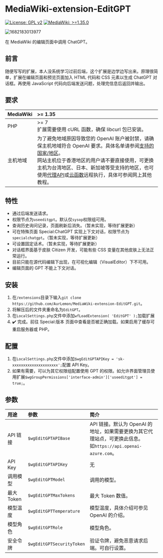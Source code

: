 # MediaWiki-extension-EditGPT
[![License: GPL v2](https://img.shields.io/badge/License-GPLv2-blue.svg?style=flat-square&logo=GNU)](https://www.gnu.org/licenses/gpl-2.0) [![MediaWiki: >=1.35.0](https://img.shields.io/badge/MediaWiki-%3E%3D1.35.0-%2336c?style=flat-square&logo=Wikipedia)](https://www.mediawiki.org)

![1682183013977](https://user-images.githubusercontent.com/67463076/233797285-cd138313-97e9-48f0-9be9-d7c1c930dd24.png)

在 MediaWiki 的编辑页面中调用 ChatGPT。

## 前言
随便写写的扩展，本人没系统学习过前后端，这个扩展是边学边写出来。原理很简单，扩展在编辑页面和预览页面加入 HTML 代码和 CSS 元素以生成 ChatGPT 对话框。再使用 JavaScript 代码向后端发送问题，处理完信息后返回并输出。

## 要求
| MediaWiki | >= 1.35 |
| :- | :- |
|  PHP | >= 7<br>扩展需要使用 cURL 函数，确保 libcurl 包已安装。|
| 主机地域 | 为了避免地域原因导致您的 OpenAI 账户被封禁，请确保主机地域符合 OpenAI 要求。具体名单请参阅[支持的国家/地区](https://platform.openai.com/docs/supported-countries)。<br>网站主机位于香港地区的用户请不要直接使用，可更换主机为台湾地区、日本、新加坡等受支持的地区，也可使用[代理API](https://www.openai-asia.com/)或[云函数](https://cloud.tencent.com/product/scf)远程执行，具体可参阅网上其他教程。 |

## 特性
* 通过后端发送请求。
* 权限节点为`useeditgpt`。默认仅`sysop`权限组可用。
* 查询历史询问记录，页面刷新后消失。（暂未实现，等待扩展更新）
* 可在特殊页面 Special:ChatGPT 实现上下文对话，权限节点为`specialchatgpt`。（暂未实现，等待扩展更新）
* 可设置固定话术。（暂未实现，等待扩展更新）
* 对话框界面基于皮肤 Citizen 开发，可能有些 CSS 变量在其他皮肤上无法正常运行。
* 目前只能在源代码编辑下出现，在可视化编辑（VisualEditor）下不可用。
* 编辑页面的 GPT 不能上下文对话。

## 安装
1. 在`/extensions`目录下输入`git clone https://github.com/AurLemon/MediaWiki-extension-EditGPT.git`。
2. 将解压后的文件夹重命名为`EditGPT`。
3. 在`LocalSettings.php`文件中添加`wfLoadExtension( 'EditGPT' );`加载扩展
4. ✔️ 完成。前往 Special:版本 页面中查看是否被正确加载。如果启用了缓存可重启服务器或 PHP。

## 配置
1. 在`LocalSettings.php`文件中添加`$wgEditGPTAPIKey = 'sk-xxxxxxxxxxxxxxxxxxxxx';`配置 API Key。
2. 如果有需要，可以为其它权限组配置使用 GPT 的权限。如允许界面管理员使用扩展`$wgGroupPermissions['interface-admin']['useeditgpt'] = true;`。

## 参数
| 用途 | 参数 | 简介 |
| :- | :- | :- |
| API 链接 | `$wgEditGPTAPIBase` | API 链接。默认为 OpenAI 的地址，如果需要更换为其它代理站点，可更换此信息。<br>如`https://api.openai-azure.com`。 |
| API Key | `$wgEditGPTAPIKey` | 无
| 调用模型 | `$wgEditGPTModel` | 调用的模型。 |
| 最大 Token | `$wgEditGPTMaxTokens` | 最大 Token 数值。 |
| 模型温度 | `$wgEditGPTTemperature` | 模型温度，具体介绍可参见 OpenAI 的介绍。 |
| 模型角色 | `$wgEditGPTRole` | 模型角色。 |
| 安全令牌 | `$wgEditGPTSecurityToken` | 验证令牌，避免恶意请求后端。可自行设置。 |

